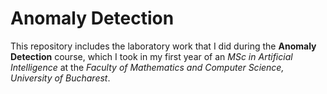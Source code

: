 # Anomaly Detection
This repository includes the laboratory work that I did during the **Anomaly Detection** course, which I took in my first year of an *MSc in Artificial Intelligence* at the *Faculty of Mathematics and Computer Science, University of Bucharest*. 
